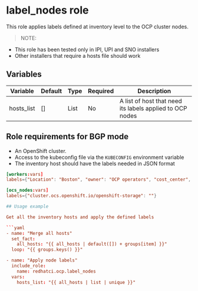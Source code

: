 # label_nodes role

This role applies labels defined at inventory level to the OCP cluster nodes.

> NOTE:
- This role has been tested only in IPI, UPI and SNO installers
- Other installers that require a hosts file should work

## Variables

| Variable               | Default        | Type         | Required    | Description                                                              |
| ---------------------- | ---------------|------------- | ----------- | -------------------------------------------------------------------------|
| hosts_list             | []             | List         | No          | A list of host that need its labels applied to OCP nodes                 |

## Role requirements for BGP mode
  - An OpenShift cluster.
  - Access to the kubeconfig file via the `KUBECONFIG` environment variable
  - The inventory host should have the labels needed in JSON format

```toml
[workers:vars]
labels={"Location": "Boston", "owner": "OCP operators", "cost_center", "IT"} 

[ocs_nodes:vars]
labels={"cluster.ocs.openshift.io/openshift-storage": ""}    

## Usage example

Get all the inventory hosts and apply the defined labels

```yaml
- name: "Merge all hosts"
  set_fact:
    all_hosts: "{{ all_hosts | default([]) + groups[item] }}"
  loop: "{{ groups.keys() }}"

- name: "Apply node labels"
  include_role: 
    name: redhatci.ocp.label_nodes
  vars:
    hosts_list: "{{ all_hosts | list | unique }}"
```
